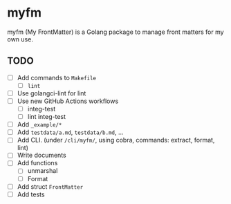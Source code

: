 # myfm

myfm (My FrontMatter) is a Golang package to manage front matters for my own use.

## TODO

- [ ] Add commands to `Makefile`
  - [ ] `lint`
- [ ] Use golangci-lint for lint
- [ ] Use new GitHub Actions workflows
  - [ ] integ-test
  - [ ] lint integ-test
- [ ] Add `_example/*`
- [ ] Add `testdata/a.md`, `testdata/b.md`, ...
- [ ] Add CLI. (under `/cli/myfm/`, using cobra, commands: extract, format, lint)
- [ ] Write documents
- [ ] Add functions
  - [ ] unmarshal
  - [ ] Format
- [ ] Add struct `FrontMatter`
- [ ] Add tests
